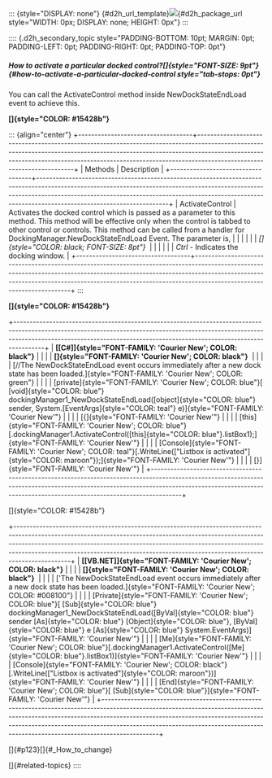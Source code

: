 ::: {style="DISPLAY: none"}
[](ms-xhelp:///?Id=d2h_url_template){#d2h_url_template}![](!package_url!){#d2h_package_url style="WIDTH: 0px; DISPLAY: none; HEIGHT: 0px"}
:::

:::: {.d2h_secondary_topic style="PADDING-BOTTOM: 10pt; MARGIN: 0pt; PADDING-LEFT: 0pt; PADDING-RIGHT: 0pt; PADDING-TOP: 0pt"}
##### How to activate a particular docked control?[]{style="FONT-SIZE: 9pt"} {#how-to-activate-a-particular-docked-control style="tab-stops: 0pt"}

You can call the ActivateControl method inside NewDockStateEndLoad event to achieve this.

**[]{style="COLOR: #15428b"}** 

::: {align="center"}
+-----------------------------------+----------------------------------------------------------------------------------------------------------------------------------------------------------------------------------------------------------------------------------------------------------------------------------+
| Methods                           | Description                                                                                                                                                                                                                                                                      |
+-----------------------------------+----------------------------------------------------------------------------------------------------------------------------------------------------------------------------------------------------------------------------------------------------------------------------------+
| ActivateControl                   | Activates the docked control which is passed as a parameter to this method. This method will be effective only when the control is tabbed to other control or controls. This method can be called from a handler for DockingManager.NewDockStateEndLoad Event. The parameter is, |
|                                   |                                                                                                                                                                                                                                                                                  |
|                                   | *[]{style="COLOR: black; FONT-SIZE: 8pt"}*                                                                                                                                                                                                                                       |
|                                   |                                                                                                                                                                                                                                                                                  |
|                                   | *Ctrl* - Indicates the docking window.                                                                                                                                                                                                                                           |
+-----------------------------------+----------------------------------------------------------------------------------------------------------------------------------------------------------------------------------------------------------------------------------------------------------------------------------+
:::

**[]{style="COLOR: #15428b"}** 

+---------------------------------------------------------------------------------------------------------------------------------------------------------------------------------------------------------------------------------------------------+
| **[\[C#\]]{style="FONT-FAMILY: 'Courier New'; COLOR: black"}**                                                                                                                                                                                    |
|                                                                                                                                                                                                                                                   |
| **[]{style="FONT-FAMILY: 'Courier New'; COLOR: black"}**                                                                                                                                                                                          |
|                                                                                                                                                                                                                                                   |
| [//The NewDockStateEndLoad event occurs immediately after a new dock state has been loaded.]{style="FONT-FAMILY: 'Courier New'; COLOR: green"}                                                                                                    |
|                                                                                                                                                                                                                                                   |
| [private]{style="FONT-FAMILY: 'Courier New'; COLOR: blue"}[ [void]{style="COLOR: blue"} dockingManager1_NewDockStateEndLoad([object]{style="COLOR: blue"} sender, System.[EventArgs]{style="COLOR: teal"} e)]{style="FONT-FAMILY: 'Courier New'"} |
|                                                                                                                                                                                                                                                   |
| [{]{style="FONT-FAMILY: 'Courier New'"}                                                                                                                                                                                                           |
|                                                                                                                                                                                                                                                   |
| [this]{style="FONT-FAMILY: 'Courier New'; COLOR: blue"}[.dockingManager1.ActivateControl([this]{style="COLOR: blue"}.listBox1);]{style="FONT-FAMILY: 'Courier New'"}                                                                              |
|                                                                                                                                                                                                                                                   |
| [Console]{style="FONT-FAMILY: 'Courier New'; COLOR: teal"}[.WriteLine([\"Listbox is activated\"]{style="COLOR: maroon"});]{style="FONT-FAMILY: 'Courier New'"}                                                                                    |
|                                                                                                                                                                                                                                                   |
| [}]{style="FONT-FAMILY: 'Courier New'"}                                                                                                                                                                                                           |
+---------------------------------------------------------------------------------------------------------------------------------------------------------------------------------------------------------------------------------------------------+

[]{style="COLOR: #15428b"} 

+-----------------------------------------------------------------------------------------------------------------------------------------------------------------------------------------------------------------------------------------------------------------------------------------------------------------------------------------+
| **[\[VB.NET\]]{style="FONT-FAMILY: 'Courier New'; COLOR: black"}**                                                                                                                                                                                                                                                                      |
|                                                                                                                                                                                                                                                                                                                                         |
| **[]{style="FONT-FAMILY: 'Courier New'; COLOR: black"}**                                                                                                                                                                                                                                                                                |
|                                                                                                                                                                                                                                                                                                                                         |
| [\'The NewDockStateEndLoad event occurs immediately after a new dock state has been loaded.]{style="FONT-FAMILY: 'Courier New'; COLOR: #008100"}                                                                                                                                                                                        |
|                                                                                                                                                                                                                                                                                                                                         |
| [Private]{style="FONT-FAMILY: 'Courier New'; COLOR: blue"}[ [Sub]{style="COLOR: blue"} dockingManager1_NewDockStateEndLoad([ByVal]{style="COLOR: blue"} sender [As]{style="COLOR: blue"} [Object]{style="COLOR: blue"}, [ByVal]{style="COLOR: blue"} e [As]{style="COLOR: blue"} System.EventArgs)]{style="FONT-FAMILY: 'Courier New'"} |
|                                                                                                                                                                                                                                                                                                                                         |
| [Me]{style="FONT-FAMILY: 'Courier New'; COLOR: blue"}[.dockingManager1.ActivateControl([Me]{style="COLOR: blue"}.listBox1)]{style="FONT-FAMILY: 'Courier New'"}                                                                                                                                                                         |
|                                                                                                                                                                                                                                                                                                                                         |
| [Console]{style="FONT-FAMILY: 'Courier New'; COLOR: black"}[.WriteLine([\"Listbox is activated\"]{style="COLOR: maroon"})]{style="FONT-FAMILY: 'Courier New'"}                                                                                                                                                                          |
|                                                                                                                                                                                                                                                                                                                                         |
| [End]{style="FONT-FAMILY: 'Courier New'; COLOR: blue"}[ [Sub]{style="COLOR: blue"}]{style="FONT-FAMILY: 'Courier New'"}                                                                                                                                                                                                                 |
+-----------------------------------------------------------------------------------------------------------------------------------------------------------------------------------------------------------------------------------------------------------------------------------------------------------------------------------------+

[]{#p123}[]{#_How_to_change} 

[]{#related-topics}
::::
